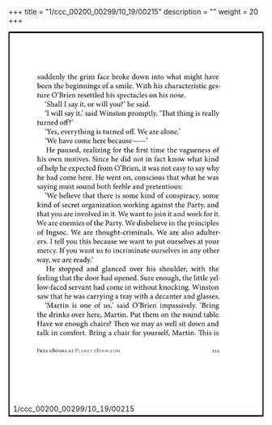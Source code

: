 +++
title = "1/ccc_00200_00299/10_19/00215"
description = ""
weight = 20
+++

<table style="border:2px solid black;max-width:800px;max-height:800px;" 
><tr><td>
<img class="center-fit-jpg"
src="/jpg_/out_jpg_1984__215.jpg">
1/ccc_00200_00299/10_19/00215
</img></td></tr></table>
